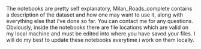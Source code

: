The notebooks are pretty self explanatory, Milan_Roads_complete contains a description of the dataset and how one may want to use it, along with everything else that i've done so far.
You can contact me for any questions.
Obviously, inside the notebooks there are file locations which are valid on my local machine and must be edited into where you have saved your files.
I will do my best to update these notebooks everytime i work on them locally.
